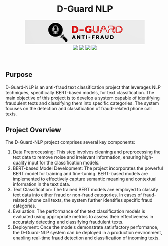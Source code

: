 <div align=center>
<h1>D-Guard NLP</h1>
<img src="D-guard.png"  width="380" height="75" />
</div>
<div align=center>
    <img src="https://img.shields.io/badge/License-Apache%202.0-brightgreen.svg" />
<img src="https://img.shields.io/badge/Pytorch-1.10.1-green.svg"  />
<img src="https://img.shields.io/badge/Python-3.9-blue.svg"  />
<img src="https://img.shields.io/badge/Long-Yuan-green.svg"  />
</div>
<div>
<br>
<br>
</div>

## Purpose
D-Guard-NLP is an anti-fraud text classification project that leverages NLP techniques, specifically BERT-based models, for text classification. The main objective of this project is to develop a system capable of identifying fraudulent texts and classifying them into specific categories. The system focuses on the detection and classification of fraud-related phone call texts.

## Project Overview
The D-Guard-NLP project comprises several key components:

1. Data Preprocessing: This step involves cleaning and preprocessing the text data to remove noise and irrelevant information, ensuring high-quality input for the classification models.
2. BERT-based Model Development: The project incorporates the powerful BERT model for training and fine-tuning. BERT-based models are implemented to effectively capture semantic meaning and contextual information in the text data.
3. Text Classification: The trained BERT models are employed to classify text data into either fraud or non-fraud categories. In cases of fraud-related phone call texts, the system further identifies specific fraud categories.
4. Evaluation: The performance of the text classification models is evaluated using appropriate metrics to assess their effectiveness in accurately detecting and classifying fraudulent texts.
5. Deployment: Once the models demonstrate satisfactory performance, the D-Guard-NLP system can be deployed in a production environment, enabling real-time fraud detection and classification of incoming texts.